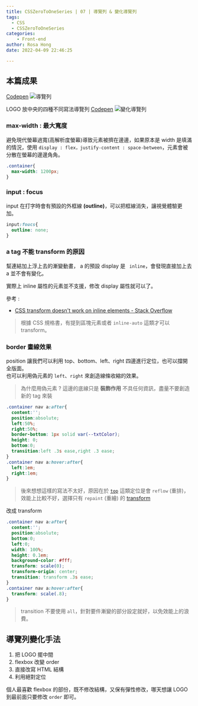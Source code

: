 ```yaml
---
title: CSSZeroToOneSeries | 07 | 導覽列 & 變化導覽列
tags:
  - CSS
  - CSSZeroToOneSeries
categories:
	- Front-end
author: Rosa Hong
date: 2022-04-09 22:46:25

---
```


## 本篇成果
[Codepen](https://codepen.io/shan473/pen/abVaLWx)
![導覽列](https://dsm01pap006files.storage.live.com/y4m9T4H16Ta75kDzYcQq5DvDiixK4mUT7-zgyeMbwFltHZbFafI5uejyNEI2PKXuVsHwbitph6KpHB-W1twOqWHvFYJXV0ZHqpaK31pEbAbsnH7ffzVJrY4jCn-DQT8BuQlWSI7mhiwxpMOte8vgXL82SlBMc9CDVnRs4GQaX5zSfAIPFEVdD6wo429FOHMt4kh?width=1024&height=133&cropmode=none)

LOGO 放中央的四種不同寫法導覽列
[Codepen](https://codepen.io/shan473/pen/NWwLwmZ)
![變化導覽列](https://dsm01pap006files.storage.live.com/y4mxh2kVWQGz5Y5blS98ignQpvNJzpOWFoegrfNdnwioXN37pRMs_UAXWIjV38dGFgg2z4HSQGInRsfJzwzxhUc1-TL4o4jsjhWV_PINth18C_qZ2JEo-KuJm3UAaU8ePorHvVKZABYHV6LJ9mgFTP4YdVPGUP2DmOSCmHehmX01KVzjrVlFs-xp9IVKe_3hKWO?width=660&height=444&cropmode=none)

<!-- more -->

### max-width : 最大寬度
避免現代螢幕過寬(高解析度螢幕)導致元素被擠在邊邊，如果原本是 width 是填滿的情況，使用 `display : flex，justify-content : space-between`，元素會被分散在螢幕的邊邊角角。 
```css
.container{
  max-width: 1200px;
}
```

### input : focus 
input 在打字時會有預設的外框線 **(outline)**，可以把框線消失，讓視覺體驗更加。

```css
input:foucs{
  outline: none;
}
```

### a tag 不能 transform 的原因
幫連結加上浮上去的漸變動畫， a 的預設 display 是 `
inline`，會發現直接加上去 a 並不會有變化。  

實際上 inline 屬性的元素並不支援，修改 display 屬性就可以了。

參考 : 
- [CSS transform doesn't work on inline elements - Stack Overflow](https://stackoverflow.com/questions/14883250/css-transform-doesnt-work-on-inline-elements)

> 根據 CSS 規格書，有提到區塊元素或者 `inline-auto` 這類才可以 transform。 

### border 畫線效果  
position 讓我們可以利用 top、bottom、left、right 四邊進行定位，也可以撐開全版面。  
也可以利用偽元素的 `left`、`right` 來創造線條收縮的效果。  

> 為什麼用偽元素 ? 這邊的底線只是 **裝飾作用** 不具任何資訊，盡量不要創造新的 tag 來裝

```css
.container nav a:after{
  content:'';
  position:absolute;
  left:50%;
  right:50%;
  border-bottom: 1px solid var(--txtColor); 
  height: 0;
  bottom:0;
  transition:left .3s ease,right .3 ease;
}
.container nav a:hover:after{
  left:1em;
  right:1em;
}
```

> 後來想想這樣的寫法不太好，原因在於 [`top`](https://csstriggers.com/top) 這類定位是會 `reflow` (重排)，效能上比較不好，選擇只有 `repaint` (重繪) 的 [transform](https://csstriggers.com/transform)

改成 transform  
```css
.container nav a:after{
  content:'';
  position:absolute;
  bottom:0;
  left:0;
  width: 100%;
  height: 0.1em;
  background-color: #fff;
  transform: scale(0);
  transform-origin: center;
  transition: transform .3s ease;
}
.container nav a:hover:after{
  transform: scale(.8);
}
```
> transition 不要使用 `all`，針對要件漸變的部分設定就好，以免效能上的浪費。
 
## 導覽列變化手法
1. 把 LOGO 擺中間  
2. flexbox 改變 order  
3. 直接改寫 HTML 結構
4. 利用絕對定位   

個人最喜歡 flexbox 的部份，既不修改結構，又保有彈性修改，哪天想讓 LOGO 到最前面只要修改 `order` 即可。 


